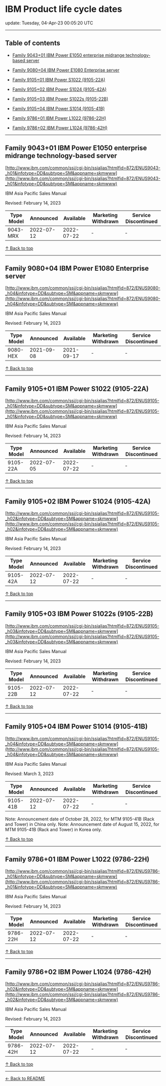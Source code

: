# IBM Product life cycle dates

update: Tuesday, 04-Apr-23 00:05:20 UTC

---

## Table of contents


- [Family 9043+01 IBM Power E1050 enterprise midrange technology-based server](#family-904301-ibm-power-e1050-enterprise-midrange-technology-based-server)

- [Family 9080+04 IBM Power E1080 Enterprise server](#family-908004-ibm-power-e1080-enterprise-server)

- [Family 9105+01 IBM Power S1022 (9105-22A)](#family-910501-ibm-power-s1022-9105-22a)

- [Family 9105+02 IBM Power S1024 (9105-42A)](#family-910502-ibm-power-s1024-9105-42a)

- [Family 9105+03 IBM Power S1022s (9105-22B)](#family-910503-ibm-power-s1022s-9105-22b)

- [Family 9105+04 IBM Power S1014 (9105-41B)](#family-910504-ibm-power-s1014-9105-41b)

- [Family 9786+01 IBM Power L1022 (9786-22H)](#family-978601-ibm-power-l1022-9786-22h)

- [Family 9786+02 IBM Power L1024 (9786-42H)](#family-978602-ibm-power-l1024-9786-42h)


---





## Family 9043+01 IBM Power E1050 enterprise midrange technology-based server

[http://www.ibm.com/common/ssi/cgi-bin/ssialias?htmlfid=872/ENUS9043-_h01&infotype=DD&subtype=SM&appname=skmwww](http://www.ibm.com/common/ssi/cgi-bin/ssialias?htmlfid=872/ENUS9043-_h01&infotype=DD&subtype=SM&appname=skmwww)

IBM Asia Pacific Sales Manual

Revised: February 14, 2023

| Type Model | Announced | Available | Marketing Withdrawn | Service Discontinued |
| --- | --- | --- | --- | --- |
| 9043-MRX | 2022-07-12 | 2022-07-22 | - | - |





[↑ Back to top](#table-of-contents)

---





## Family 9080+04 IBM Power E1080 Enterprise server

[http://www.ibm.com/common/ssi/cgi-bin/ssialias?htmlfid=872/ENUS9080-_h04&infotype=DD&subtype=SM&appname=skmwww](http://www.ibm.com/common/ssi/cgi-bin/ssialias?htmlfid=872/ENUS9080-_h04&infotype=DD&subtype=SM&appname=skmwww)

IBM Asia Pacific Sales Manual

Revised: February 14, 2023

| Type Model | Announced | Available | Marketing Withdrawn | Service Discontinued |
| --- | --- | --- | --- | --- |
| 9080-HEX | 2021-09-08 | 2021-09-17 | - | - |





[↑ Back to top](#table-of-contents)

---





## Family 9105+01 IBM Power S1022 (9105-22A)

[http://www.ibm.com/common/ssi/cgi-bin/ssialias?htmlfid=872/ENUS9105-_h01&infotype=DD&subtype=SM&appname=skmwww](http://www.ibm.com/common/ssi/cgi-bin/ssialias?htmlfid=872/ENUS9105-_h01&infotype=DD&subtype=SM&appname=skmwww)

IBM Asia Pacific Sales Manual

Revised: February 14, 2023

| Type Model | Announced | Available | Marketing Withdrawn | Service Discontinued |
| --- | --- | --- | --- | --- |
| 9105-22A | 2022-07-05 | 2022-07-22 | - | - |





[↑ Back to top](#table-of-contents)

---





## Family 9105+02 IBM Power S1024 (9105-42A)

[http://www.ibm.com/common/ssi/cgi-bin/ssialias?htmlfid=872/ENUS9105-_h02&infotype=DD&subtype=SM&appname=skmwww](http://www.ibm.com/common/ssi/cgi-bin/ssialias?htmlfid=872/ENUS9105-_h02&infotype=DD&subtype=SM&appname=skmwww)

IBM Asia Pacific Sales Manual

Revised: February 14, 2023

| Type Model | Announced | Available | Marketing Withdrawn | Service Discontinued |
| --- | --- | --- | --- | --- |
| 9105-42A | 2022-07-12 | 2022-07-22 | - | - |





[↑ Back to top](#table-of-contents)

---





## Family 9105+03 IBM Power S1022s (9105-22B)

[http://www.ibm.com/common/ssi/cgi-bin/ssialias?htmlfid=872/ENUS9105-_h03&infotype=DD&subtype=SM&appname=skmwww](http://www.ibm.com/common/ssi/cgi-bin/ssialias?htmlfid=872/ENUS9105-_h03&infotype=DD&subtype=SM&appname=skmwww)

IBM Asia Pacific Sales Manual

Revised: February 14, 2023

| Type Model | Announced | Available | Marketing Withdrawn | Service Discontinued |
| --- | --- | --- | --- | --- |
| 9105-22B | 2022-07-12 | 2022-07-22 | - | - |





[↑ Back to top](#table-of-contents)

---





## Family 9105+04 IBM Power S1014 (9105-41B)

[http://www.ibm.com/common/ssi/cgi-bin/ssialias?htmlfid=872/ENUS9105-_h04&infotype=DD&subtype=SM&appname=skmwww](http://www.ibm.com/common/ssi/cgi-bin/ssialias?htmlfid=872/ENUS9105-_h04&infotype=DD&subtype=SM&appname=skmwww)

IBM Asia Pacific Sales Manual

Revised: March 3, 2023

| Type Model | Announced | Available | Marketing Withdrawn | Service Discontinued |
| --- | --- | --- | --- | --- |
| 9105-41B | 2022-07-12 | 2022-07-22 | - | - |

Note: Announcement date of
October 28, 2022, for MTM 9105-41B (Rack and Tower) in China only.
Note: Announcement date of
August 15, 2022, for MTM 9105-41B (Rack and Tower) in Korea only.



[↑ Back to top](#table-of-contents)

---





## Family 9786+01 IBM Power L1022 (9786-22H)

[http://www.ibm.com/common/ssi/cgi-bin/ssialias?htmlfid=872/ENUS9786-_h01&infotype=DD&subtype=SM&appname=skmwww](http://www.ibm.com/common/ssi/cgi-bin/ssialias?htmlfid=872/ENUS9786-_h01&infotype=DD&subtype=SM&appname=skmwww)

IBM Asia Pacific Sales Manual

Revised: February 14, 2023

| Type Model | Announced | Available | Marketing Withdrawn | Service Discontinued |
| --- | --- | --- | --- | --- |
| 9786-22H | 2022-07-12 | 2022-07-22 | - | - |





[↑ Back to top](#table-of-contents)

---





## Family 9786+02 IBM Power L1024 (9786-42H)

[http://www.ibm.com/common/ssi/cgi-bin/ssialias?htmlfid=872/ENUS9786-_h02&infotype=DD&subtype=SM&appname=skmwww](http://www.ibm.com/common/ssi/cgi-bin/ssialias?htmlfid=872/ENUS9786-_h02&infotype=DD&subtype=SM&appname=skmwww)

IBM Asia Pacific Sales Manual

Revised: February 14, 2023

| Type Model | Announced | Available | Marketing Withdrawn | Service Discontinued |
| --- | --- | --- | --- | --- |
| 9786-42H | 2022-07-12 | 2022-07-22 | - | - |





[↑ Back to top](#table-of-contents)

---



[← Back to README](./README.md)